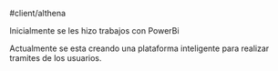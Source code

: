 #client/althena

Inicialmente se les hizo trabajos con PowerBi

Actualmente se esta creando una plataforma inteligente para realizar tramites de los usuarios.